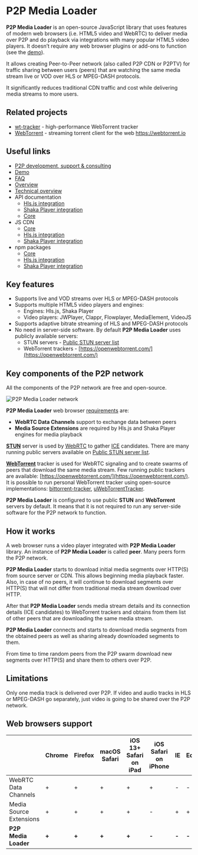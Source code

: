 # P2P Media Loader

**P2P Media Loader** is an open-source JavaScript library that uses features of modern web browsers (i.e. HTML5 video and WebRTC) to deliver media over P2P and do playback via integrations with many popular HTML5 video players. It doesn’t require any web browser plugins or add-ons to function (see the [demo](http://novage.com.ua/p2p-media-loader/demo.html)).

It allows creating Peer-to-Peer network (also called P2P CDN or P2PTV) for traffic sharing between users (peers) that are watching the same media stream live or VOD over HLS or MPEG-DASH protocols.

It significantly reduces traditional CDN traffic and cost while delivering media streams to more users.

## Related projects

* [wt-tracker](https://github.com/Novage/wt-tracker) - high-performance WebTorrent tracker
* [WebTorrent](https://github.com/webtorrent/webtorrent) - streaming torrent client for the web https://webtorrent.io

## Useful links

- [P2P development, support & consulting](https://novage.com.ua/)
- [Demo](http://novage.com.ua/p2p-media-loader/demo.html)
- [FAQ](FAQ.md)
- [Overview](http://novage.com.ua/p2p-media-loader/overview.html)
- [Technical overview](http://novage.com.ua/p2p-media-loader/technical-overview.html)
- API documentation
  - [Hls.js integration](p2p-media-loader-hlsjs#p2p-media-loader---hlsjs-integration)
  - [Shaka Player integration](p2p-media-loader-shaka#p2p-media-loader---shaka-player-integration)
  - [Core](p2p-media-loader-core#p2p-media-loader-core)
- JS CDN
  - [Core](https://cdn.jsdelivr.net/npm/p2p-media-loader-core@latest/build/)
  - [Hls.js integration](https://cdn.jsdelivr.net/npm/p2p-media-loader-hlsjs@latest/build/)
  - [Shaka Player integration](https://cdn.jsdelivr.net/npm/p2p-media-loader-shaka@latest/build/)
- npm packages
  - [Core](https://npmjs.com/package/p2p-media-loader-core)
  - [Hls.js integration](https://npmjs.com/package/p2p-media-loader-hlsjs)
  - [Shaka Player integration](https://npmjs.com/package/p2p-media-loader-shaka)

## Key features

- Supports live and VOD streams over HLS or MPEG-DASH protocols
- Supports multiple HTML5 video players and engines:
  - Engines: Hls.js, Shaka Player
  - Video players: JWPlayer, Clappr, Flowplayer, MediaElement, VideoJS
- Supports adaptive bitrate streaming of HLS and MPEG-DASH protocols
- No need in server-side software. By default **P2P Media Loader** uses publicly available servers:
  - STUN servers - [Public STUN server list](https://gist.github.com/mondain/b0ec1cf5f60ae726202e)
  - WebTorrent trackers - [https://openwebtorrent.com/](https://openwebtorrent.com/)

## Key components of the P2P network

All the components of the P2P network are free and open-source.

![P2P Media Loader network](https://raw.githubusercontent.com/Novage/p2p-media-loader/gh-pages/images/p2p-media-loader-network.png)

**P2P Media Loader** web browser [requirements](#web-browsers-support) are:<br>
- **WebRTC Data Channels** support to exchange data between peers
- **Media Source Extensions** are required by Hls.js and Shaka Player engines for media playback

[**STUN**](https://en.wikipedia.org/wiki/STUN) server is used by [WebRTC](https://developer.mozilla.org/en-US/docs/Web/API/WebRTC_API) to gather [ICE](https://en.wikipedia.org/wiki/Interactive_Connectivity_Establishment) candidates.
There are many running public servers available on [Public STUN server list](https://gist.github.com/mondain/b0ec1cf5f60ae726202e).

[**WebTorrent**](https://webtorrent.io/) tracker is used for WebRTC signaling and to create swarms of peers that download the same media stream.
Few running public trackers are available: [https://openwebtorrent.com/](https://openwebtorrent.com/).
It is possible to run personal WebTorrent tracker using open-source implementations: [bittorrent-tracker](https://github.com/webtorrent/bittorrent-tracker), [uWebTorrentTracker](https://github.com/DiegoRBaquero/uWebTorrentTracker).

**P2P Media Loader** is configured to use public **STUN** and **WebTorrent** servers by default. It means that it is not required to run any server-side software for the P2P network to function.

## How it works

A web browser runs a video player integrated with **P2P Media Loader** library. An instance of **P2P Media Loader** is called **peer**. Many peers form the P2P network.

**P2P Media Loader** starts to download initial media segments over HTTP(S) from source server or CDN. This allows beginning media playback faster.
Also, in case of no peers, it will continue to download segments over HTTP(S) that will not differ from traditional media stream download over HTTP.

After that **P2P Media Loader** sends media stream details and its connection details (ICE candidates) to WebTorrent trackers
and obtains from them list of other peers that are downloading the same media stream.

**P2P Media Loader** connects and starts to download media segments from the obtained peers as well as sharing already downloaded segments to them.

From time to time random peers from the P2P swarm download new segments over HTTP(S) and share them to others over P2P.

## Limitations

Only one media track is delivered over P2P. If video and audio tracks in HLS or MPEG-DASH go separately, just video is going to be shared over the P2P network.

## Web browsers support

|                         | Chrome | Firefox | macOS Safari | iOS 13+ Safari on iPad | iOS Safari on iPhone | IE    | Edge  |
|-------------------------|--------|---------|--------------|------------------------|----------------------|-------|-------|
| WebRTC Data Channels    | +      | +       | +            | +                      | +                    | -     | -     |
| Media Source Extensions | +      | +       | +            | +                      | -                    | +     | +     |
| **P2P Media Loader**    | **+**  | **+**   | **+**        | **+**                  | **-**                | **-** | **-** |
